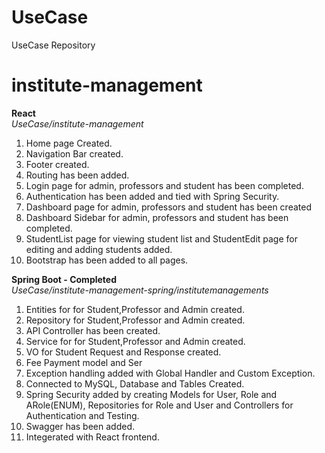 # UseCase
UseCase Repository

# institute-management
 **React**<br>
 *UseCase/institute-management*
1) Home page Created.
2) Navigation Bar created.
3) Footer created.
4) Routing has been added.
5) Login page for admin, professors and student has been completed.
6) Authentication has been added and tied with Spring Security.
7) Dashboard page for admin, professors and student has been created
8) Dashboard Sidebar for admin, professors and student has been completed.
9) StudentList page for viewing student list and StudentEdit page for editing and adding students added.
10) Bootstrap has been added to all pages.

**Spring Boot - Completed**<br> 
*UseCase/institute-management-spring/institutemanagements*
1) Entities for for Student,Professor and Admin created.
2) Repository for Student,Professor and Admin created.
3) API Controller has been created.
4) Service for for Student,Professor and Admin created.
5) VO for Student Request and Response created.
6) Fee Payment model and Ser
7) Exception handling added with Global Handler and Custom Exception.
8) Connected to MySQL, Database and Tables Created.
9) Spring Security added by creating Models for User, Role and ARole(ENUM), Repositories for Role and User and Controllers for Authentication and Testing.
10) Swagger has been added.
11) Integerated with React frontend.
